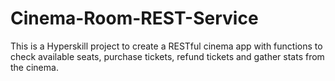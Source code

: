 # Cinema-Room-REST-Service
This is a Hyperskill project to create a RESTful cinema app with functions to check available seats, purchase tickets, refund tickets and gather stats from the cinema.
